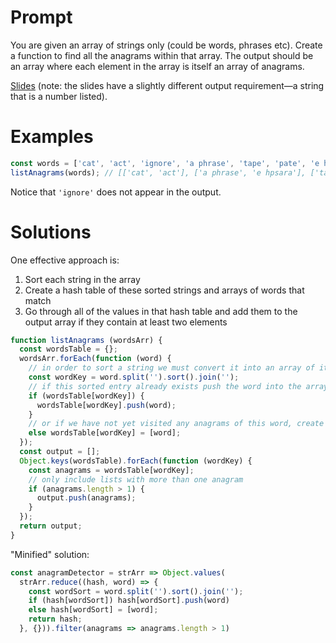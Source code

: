 # Prompt

You are given an array of strings only (could be words, phrases etc). Create a function to find all the anagrams within that array. The output should be an array where each element in the array is itself an array of anagrams.

[Slides](http://slides.com/lindakung417/anagram-detection/#/) (note: the slides have a slightly different output requirement—a string that is a number listed).

# Examples

```js
const words = ['cat', 'act', 'ignore', 'a phrase', 'tape', 'pate', 'e hpsara'];
listAnagrams(words); // [['cat', 'act'], ['a phrase', 'e hpsara'], ['tape', 'pate']]
```

Notice that `'ignore'` does not appear in the output.

# Solutions

One effective approach is:

1. Sort each string in the array
2. Create a hash table of these sorted strings and arrays of words that match
3. Go through all of the values in that hash table and add them to the output array if they contain at least two elements

```js
function listAnagrams (wordsArr) {
  const wordsTable = {};
  wordsArr.forEach(function (word) {
    // in order to sort a string we must convert it into an array of its characters
    const wordKey = word.split('').sort().join('');
    // if this sorted entry already exists push the word into the array with its sibling anagrams
    if (wordsTable[wordKey]) {
      wordsTable[wordKey].push(word);
    }
    // or if we have not yet visited any anagrams of this word, create a new array for it
    else wordsTable[wordKey] = [word];
  });
  const output = [];
  Object.keys(wordsTable).forEach(function (wordKey) {
    const anagrams = wordsTable[wordKey];
    // only include lists with more than one anagram
    if (anagrams.length > 1) {
      output.push(anagrams);
    }
  });
  return output;
}
```

"Minified" solution:

```js
const anagramDetector = strArr => Object.values(
  strArr.reduce((hash, word) => {
    const wordSort = word.split('').sort().join('');
    if (hash[wordSort]) hash[wordSort].push(word)
    else hash[wordSort] = [word];
    return hash;
  }, {})).filter(anagrams => anagrams.length > 1)
```
